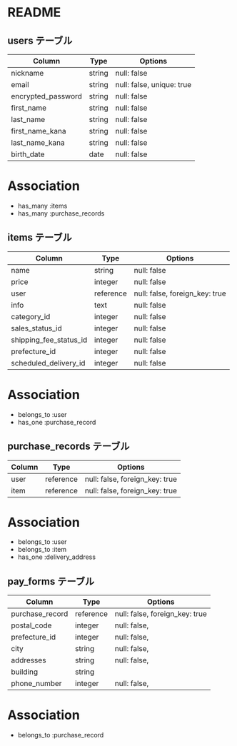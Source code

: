 # README

## users テーブル

| Column              | Type                        | Options                  |
|---------------------|-----------------------------|--------------------------|
| nickname            | string                      | null: false              |
| email               | string                      | null: false, unique: true|
| encrypted_password  | string                      | null: false              |
| first_name          | string                      | null: false              |
| last_name           | string                      | null: false              |
| first_name_kana     | string                      | null: false              |
| last_name_kana      | string                      | null: false              |
| birth_date          | date                        | null: false              |

# Association
- has_many :items
- has_many :purchase_records


## items テーブル

| Column                | Type                        | Options                        |
|-----------------------|-----------------------------|--------------------------------|
| name                  | string                      | null: false                    |
| price                 | integer                     | null: false                    |
| user                  | reference                   | null: false, foreign_key: true |
| info                  | text                        | null: false                    |
| category_id           | integer                     | null: false                    |
| sales_status_id       | integer                     | null: false                    |
| shipping_fee_status_id| integer                     | null: false                    |
| prefecture_id         | integer                     | null: false                    |
| scheduled_delivery_id | integer                     | null: false                    |

# Association
- belongs_to :user
- has_one :purchase_record


## purchase_records テーブル

| Column              | Type                        | Options                        |
|---------------------|-----------------------------|--------------------------------|
| user                | reference                   | null: false, foreign_key: true |
| item                | reference                   | null: false, foreign_key: true |

# Association
- belongs_to :user
- belongs_to :item
- has_one :delivery_address


## pay_forms テーブル

| Column              | Type                        | Options                        |
|---------------------|-----------------------------|--------------------------------|
| purchase_record     | reference                   | null: false, foreign_key: true |
| postal_code         | integer                     | null: false,                   |
| prefecture_id       | integer                     | null: false,                   |
| city                | string                      | null: false,                   |
| addresses           | string                      | null: false,                   |
| building            | string                      |                                |
| phone_number        | integer                     | null: false,                   |

# Association
- belongs_to :purchase_record